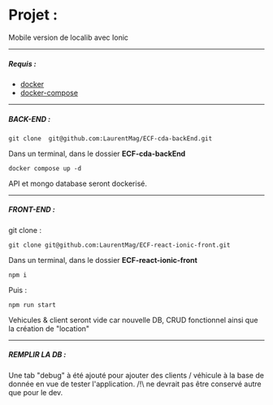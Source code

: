 # Projet :

Mobile version de localib avec Ionic

<hr />

##### Requis :

- [docker](https://docs.docker.com/get-docker/)
- [docker-compose](https://docs.docker.com/compose/install/)

<hr />

##### BACK-END :

```
git clone  git@github.com:LaurentMag/ECF-cda-backEnd.git
```

Dans un terminal, dans le dossier **ECF-cda-backEnd**

```
docker compose up -d
```

API et mongo database seront dockerisé.

<hr />

##### FRONT-END :

git clone :

```
git clone git@github.com:LaurentMag/ECF-react-ionic-front.git
```

Dans un terminal, dans le dossier **ECF-react-ionic-front**

```
npm i
```

Puis :

```
npm run start
```

Vehicules & client seront vide car nouvelle DB, CRUD fonctionnel ainsi que la création de "location"

<hr />

##### REMPLIR LA DB :

Une tab "debug" à été ajouté pour ajouter des clients / véhicule à la base de donnée en vue de tester l'application.
/!\ ne devrait pas être conservé autre que pour le dev.
